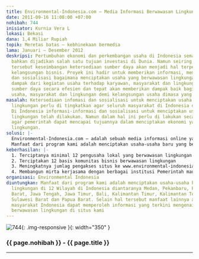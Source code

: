 ```yaml
---
title: Environmental-Indonesia.com – Media Informasi Berwawasan Lingkungan
date: 2011-09-16 11:08:00 +07:00
nohibah: 744
inisiator: Kurnia Vera L
lokasi: Bekasi
dana: 1,4 Miliar Rupiah
topik: Meretas batas – kebhinekaan bermedia
lama: Januari – Desember 2012
deskripsi: Pertumbuhan ekonomi dan perkembangan usaha di Indonesia semakin pesat dan
  bahkan dijadikan salah satu tujuan investasi di Dunia. Namun seiring dengan hal
  tersebut keseimbangan ketersediaan sumber daya akan menjadi hal terpenting dalam
  kelangsungan bisnis. Proyek ini hadir untuk memberikan informasi, memperluas jaringan
  dan sosialisasi bagaimana menciptakan usaha yang berwawasan lingkungan dengan meninjau
  dampak dari kegiatan usaha terhadap karyawan, masyarakat dan lingkungan. Memanfaatkan
  sumber daya secara efesien dan tepat akan memberikan dampak baik bagi pertumbuhan
  usaha, masyarakat dan lingkungan demi kelangsungan usaha dimasa yang akan datang.
masalah: Ketersediaan infomasi dan sosialisasi untuk menciptakan usaha berwawasan
  lingkungan perlu di tingkatkan agar seluruh masyarakat di Indonesia dan di Dunia.
  Di Indonesia informasi-informasi dan sosialisasi untuk menciptakan usaha yang berwawasan
  lingkungan telah dilakukan. Namun dalam hal ini perlu di lakukan secara berkelanjutan
  agar pemerintah dapat mencapai tujuannya dalam menciptakan ekonomi yang berwawasan
  lingkungan.
solusi: |-
  Environmental-Indonesia.com – adalah sebuah media informasi online yang ada di Indonesia dengan menyediakan informasi dan berita yang berhubungan dengan usaha-usaha terciptanya bisnis yang berwawasan lingkungan. Selain hal tersebut kami menyediakan wadah untuk komunitas yang ingin berbagi informasi, berita, gambar, film mengenai lingkungan di Indonesia. Dalam proyek ini kami akan melakukan sosialisasi ke-12 Wilayah di Indonesia diantaranya Medan, Pekanbaru, Palembang, Jawa Barat, Jawa Tengah, Jawa Timur, Bali, Kalimantan Timur, Kalimantan Tengah, Makasar, Sulawesi Barat dan Papua Barat. Dalam sosialisasi kali ini kami akan memberikan informasi mengenai peluang-peluang usaha local yang berwawasan lingkungan, informasi mengenai cara melakukan bisnis yang berwawasan lingkungan serta membentuk komunitas lokal sebagai sarana untuk menciptakan bisnis-bisnis baru yang berwawasan lingkungan.
  Manfaat dari program kami adalah menciptakan usaha-usaha baru yang berawasan lingkungan di 12 Wilayah di Indonesia diantaranya Medan, Pekanbaru, Palembang, Jawa Barat, Jawa Tengah, Jawa Timur, Bali, Kalimantan Timur, Kalimantan Tengah, Makasar, Sulawesi Barat dan Papua Barat. Selain hal tersebut manfaat lainnya adalah seluruh masyarakat Indonesia dapat memperoleh informasi yang terkini mengenai bisnis yang berwawasan lingkungan di situs kami
keberhasilan: |-
  1. Terciptanya minimal 12 pengusaha lokal yang berwawasan lingkungan
  2. Terciptakan 12 basis komunitas bisnis berwawasan lingkungan
  3. Meningkatnya jumlag pengakses situs ke www.environmental-indonesia.com berdasarkan google analisis ataupun jumlah pendaftar di komunitas care2id
  4. Membangun mirta kerjasama dengan berbagai institusi Pemerintah maupun swasta dalam menciptakan usaha berwawasan lingkungan (minimal 5 kerjasama)
organisasi: Environmental Indonesia
diuntungkan: Manfaat dari program kami adalah menciptakan usaha-usaha baru yang berawasan
  lingkungan di 12 Wilayah di Indonesia diantaranya Medan, Pekanbaru, Palembang, Jawa
  Barat, Jawa Tengah, Jawa Timur, Bali, Kalimantan Timur, Kalimantan Tengah, Makasar,
  Sulawesi Barat dan Papua Barat. Selain hal tersebut manfaat lainnya adalah seluruh
  masyarakat Indonesia dapat memperoleh informasi yang terkini mengenai bisnis yang
  berwawasan lingkungan di situs kami
---
```


![744](/static/img/hibahcmb/744.png){: .img-responsive }{: width="350" }

### {{ page.nohibah }} - {{ page.title }}

---
